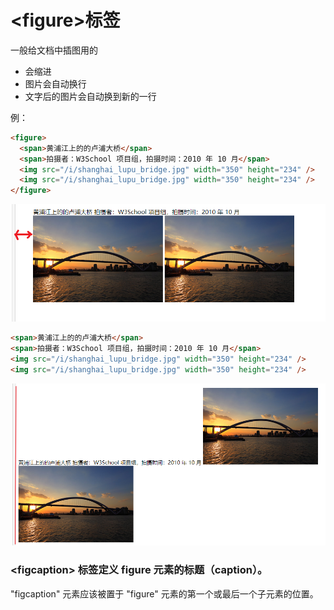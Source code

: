 # \<figure>标签
一般给文档中插图用的  
+ 会缩进  
+ 图片会自动换行  
+ 文字后的图片会自动换到新的一行  

例：  
```HTML
<figure>
  <span>黄浦江上的的卢浦大桥</span>
  <span>拍摄者：W3School 项目组，拍摄时间：2010 年 10 月</span>
  <img src="/i/shanghai_lupu_bridge.jpg" width="350" height="234" />
  <img src="/i/shanghai_lupu_bridge.jpg" width="350" height="234" />
</figure>
```
![image](./assets/figure-1.png)

```HTML
<span>黄浦江上的的卢浦大桥</span>
<span>拍摄者：W3School 项目组，拍摄时间：2010 年 10 月</span>
<img src="/i/shanghai_lupu_bridge.jpg" width="350" height="234" />
<img src="/i/shanghai_lupu_bridge.jpg" width="350" height="234" />
```

![image](./assets/figure-2.png)  

### \<figcaption> 标签定义 figure 元素的标题（caption）。

"figcaption" 元素应该被置于 "figure" 元素的第一个或最后一个子元素的位置。
